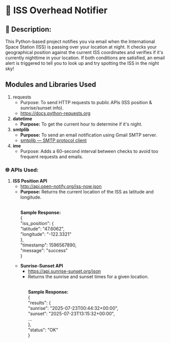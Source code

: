 # 🌌 ISS Overhead Notifier
<h2>🔎 Description:</h2>
<p>This Python-based project notifies you via email when the International Space Station (ISS) is passing over your location at night. 
  It checks your geographical position against the current ISS coordinates and verifies if it's currently nighttime in your location. 
  If both conditions are satisfied, an email alert is triggered to tell you to look up and try spotting the ISS in the night sky!</p>
<h2>Modules and Libraries Used</h2>
<ol>
  <li><b></b>requests</b>
    <ul>
      <li>Purpose: To send HTTP requests to public APIs (ISS position & sunrise/sunset info).</li>
      <li><a href="https://docs.python-requests.org" target="_blank">https://docs.python-requests.org</a></li>
    </ul>
  </li>
  <li><b>datetime</b>
    <ul>
      <li><b>Purpose:</b> To get the current hour to determine if it's night.</li>
    </ul>
  </li>
  <li><b>smtplib</b>
    <ul>
      <li><b>Purpose:</b> To send an email notification using Gmail SMTP server.</li>
      <li><a href="https://docs.python.org/3/library/smtplib.html" target="_blank">smtplib — SMTP protocol client</a></li>
    </ul>
  </li>
  <li><b>ime</b>
    <ul>
      <li><b></b>Purpose:</b> Adds a 60-second interval between checks to avoid too frequent requests and emails.</li>
    </ul>
  </li>  
</ol>
<h3>🌐 APIs Used:</h3>
<ol>
  <li><b>ISS Position API</b>
    <ul>
      <li><a href="http://api.open-notify.org/iss-now.json" target="_blank">http://api.open-notify.org/iss-now.json</a></li>
      <li><b>Purpose:</b> Returns the current location of the ISS as latitude and longitude.</li><br>
      <p><b>Sample Response:</b><br>
        {<br>
          "iss_position": {<br>
            "latitude": "47.6062",<br>
            "longitude": "-122.3321"<br>
            },<br>
          "timestamp": 1596567890,<br>
          "message": "success"<br>
        }<br>
      </p>
  </li>
  <li><b>Sunrise-Sunset API</b>
    <ul>
      <li><a href="https://api.sunrise-sunset.org/json" target="_blank">https://api.sunrise-sunset.org/json</a></li>
      <li>Returns the sunrise and sunset times for a given location.</li><br>
      <p><b>Sample Response:</b><br>
        {<br>
          "results": {<br>
            "sunrise": "2025-07-23T00:44:32+00:00",<br>
            "sunset": "2025-07-23T13:15:32+00:00",<br>
            ...<br>
          },<br>
          "status": "OK"<br>
        }<br>
      </p>
  </li>
</ol>










